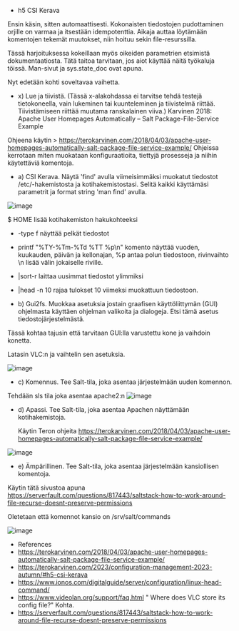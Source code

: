 - h5 CSI Kerava


Ensin käsin, sitten automaattisesti. Kokonaisten tiedostojen pudottaminen orjille on varmaa ja itsestään idempotenttia. Aikaja auttaa löytämään komentojen tekemät muutokset, niin hoituu sekin file-resurssilla.

Tässä harjoituksessa kokeillaan myös oikeiden parametrien etsimistä dokumentaatiosta. Tätä taitoa tarvitaan, jos aiot käyttää näitä työkaluja töissä. Man-sivut ja sys.state_doc ovat apuna.

Nyt edetään kohti soveltavaa vaihetta.

- x) Lue ja tiivistä. (Tässä x-alakohdassa ei tarvitse tehdä testejä tietokoneella, vain lukeminen tai kuunteleminen ja tiivistelmä riittää. Tiivistämiseen riittää muutama ranskalainen viiva.)
Karvinen 2018: Apache User Homepages Automatically – Salt Package-File-Service Example

Ohjeena käytin  > https://terokarvinen.com/2018/04/03/apache-user-homepages-automatically-salt-package-file-service-example/
Ohjeissa kerrotaan miten muokataan konfiguraatioita, tiettyjä prosesseja ja niihin käytettäviä komentoja.


- a) CSI Kerava. Näytä 'find' avulla viimeisimmäksi muokatut tiedostot /etc/-hakemistosta ja kotihakemistostasi. Selitä kaikki käyttämäsi parametrit ja format string 'man find' avulla.

![image](https://github.com/CisuX/Palvelinten-hallinta/assets/59264168/e4528c12-e030-4589-bea1-abf65812729c)

 $ HOME lisää kotihakemiston hakukohteeksi
- -type f näyttää pelkät tiedostot
- printf "%TY-%Tm-%Td %TT %p\n" komento näyttää vuoden, kuukauden, päivän ja kellonajan, %p antaa polun tiedostoon, rivinvaihto \n lisää välin jokaiselle riville.
- |sort-r laittaa uusimmat tiedostot ylimmiksi
- |head -n 10 rajaa tulokset 10 viimeksi muokattuun tiedostoon.




- b) Gui2fs. Muokkaa asetuksia jostain graafisen käyttöliittymän (GUI) ohjelmasta käyttäen ohjelman valikoita ja dialogeja. Etsi tämä asetus tiedostojärjestelmästä.


Tässä kohtaa tajusin että tarvitaan GUI:lla varustettu kone ja vaihdoin konetta.

Latasin VLC:n ja vaihtelin sen asetuksia.

![image](https://github.com/CisuX/Palvelinten-hallinta/assets/59264168/f55d949e-fa4f-45e6-b90f-01d1cb33a72e)

 
- c) Komennus. Tee Salt-tila, joka asentaa järjestelmään uuden komennon.


Tehdään sls tila joka asentaa apache2:n
![image](https://github.com/CisuX/Palvelinten-hallinta/assets/59264168/f6f6ddc1-571c-473c-afaa-e599eb49ab4f)



- d) Apassi. Tee Salt-tila, joka asentaa Apachen näyttämään kotihakemistoja.

   Käytin Teron ohjeita https://terokarvinen.com/2018/04/03/apache-user-homepages-automatically-salt-package-file-service-example/

![image](https://github.com/CisuX/Palvelinten-hallinta/assets/59264168/9f931868-41a4-4894-b8cd-f07260b84654)




- e) Ämpärillinen. Tee Salt-tila, joka asentaa järjestelmään kansiollisen komentoja.


Käytin tätä sivustoa apuna  https://serverfault.com/questions/817443/saltstack-how-to-work-around-file-recurse-doesnt-preserve-permissions

Oletetaan että komennot kansio on /srv/salt/commands

![image](https://github.com/CisuX/Palvelinten-hallinta/assets/59264168/47c3546e-01b0-46e8-9c96-2c86fad4acb6)





- References
- https://terokarvinen.com/2018/04/03/apache-user-homepages-automatically-salt-package-file-service-example/
- https://terokarvinen.com/2023/configuration-management-2023-autumn/#h5-csi-kerava
- https://www.ionos.com/digitalguide/server/configuration/linux-head-command/
- https://www.videolan.org/support/faq.html " Where does VLC store its config file?" Kohta.
- https://serverfault.com/questions/817443/saltstack-how-to-work-around-file-recurse-doesnt-preserve-permissions
